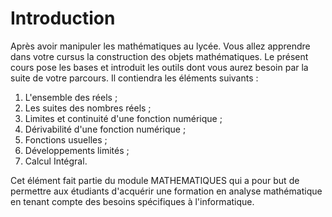 Introduction
============================
Après avoir manipuler les mathématiques au lycée. Vous allez apprendre dans votre cursus la construction des objets mathématiques. Le présent cours pose les bases et introduit les outils dont vous aurez besoin par la suite de votre parcours. Il contiendra les éléments suivants :

1. L'ensemble des réels ;
2. Les suites des nombres réels ;
3. Limites et continuité d'une fonction numérique ;
4. Dérivabilité d'une fonction numérique ;
5. Fonctions usuelles ;
6. Développements limités ;
7. Calcul Intégral.


Cet élément fait partie du module MATHEMATIQUES qui a pour but de permettre aux étudiants d'acquérir une formation en analyse mathématique en tenant compte des besoins spécifiques à l'informatique.
